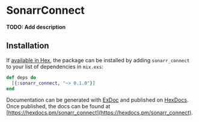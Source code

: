 # SonarrConnect

**TODO: Add description**

## Installation

If [available in Hex](https://hex.pm/docs/publish), the package can be installed
by adding `sonarr_connect` to your list of dependencies in `mix.exs`:

```elixir
def deps do
  [{:sonarr_connect, "~> 0.1.0"}]
end
```

Documentation can be generated with [ExDoc](https://github.com/elixir-lang/ex_doc)
and published on [HexDocs](https://hexdocs.pm). Once published, the docs can
be found at [https://hexdocs.pm/sonarr_connect](https://hexdocs.pm/sonarr_connect).

